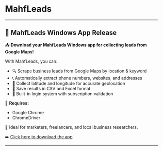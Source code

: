 # MahfLeads


---

## 🚀 MahfLeads Windows App Release

📥 **Download your MahfLeads Windows app for collecting leads from Google Maps!**

With MahfLeads, you can:

* 🔍 Scrape business leads from Google Maps by location & keyword
* 📞 Automatically extract phone numbers, websites, and addresses
* 📍 Collect latitude and longitude for accurate geolocation
* 💾 Save results in CSV and Excel format
* 🔐 Built-in login system with subscription validation

📌 **Requires:**

* Google Chrome
* ChromeDriver


🧠 Ideal for marketers, freelancers, and local business researchers.

➡️ [Click here to download the app](https://mahf-leads.pages.dev/download)

---


